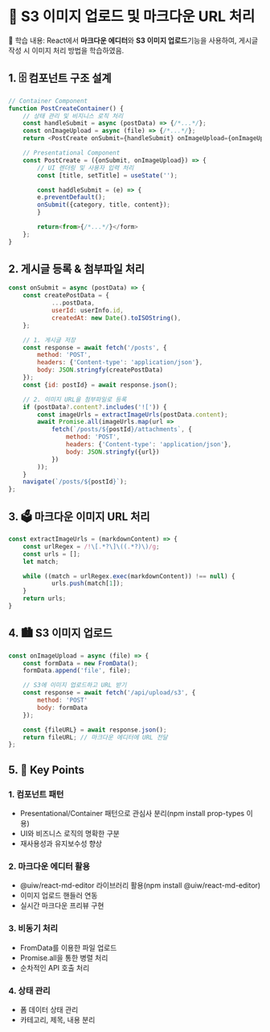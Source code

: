 # 📝 S3 이미지 업로드 및 마크다운 URL 처리
📌 학습 내용:
React에서 **마크다운 에디터**와 **S3 이미지 업로드**기능을 사용하여, 게시글 작성 시 이미지 처리 방법을 학습하였음.

## 1. 🗄️ 컴포넌트 구조 설계
```js
// Container Component
function PostCreateContainer() {
    // 상태 관리 및 비지니스 로직 처리
    const handleSubmit = async (postData) => {/*...*/};
    const onImageUpload = async (file) => {/*...*/};
    return <PostCreate onSubmit={handleSubmit} onImageUpload={onImageUpload}/>;

    // Presentational Component
    const PostCreate = ({onSubmit, onImageUpload}) => {
        // UI 렌더링 및 사용자 입력 처리
        const [title, setTitle] = useState('');

        const haddleSubmit = (e) => {
        e.preventDefault();
        onSubmit({category, title, content});
        }

        return<from>{/*...*/}</form>
    };
}
```

## 2. 게시글 등록 & 첨부파일 처리
```js
const onSubmit = async (postData) => {
    const createPostData = {
            ...postData,
            userId: userInfo.id,
            createdAt: new Date().toISOString(),
    };

    // 1. 게시글 저장
    const response = await fetch('/posts', {
        method: 'POST',
        headers: {'Content-type': 'application/json'},
        body: JSON.stringfy(createPostData)
    });
    const {id: postId} = await response.json();

    // 2. 이미지 URL을 첨부파일로 등록
    if (postData?.content?.includes('![')) {
        const imageUrls = extractImageUrls(postData.content);
        await Promise.all(imageUrls.map(url =>
            fetch(`/posts/${postId}/attachments`, {
                method: 'POST',
                headers: {'Content-type': 'application/json'},
                body: JSON.stringfy({url})
            })
        ));
    }
    navigate(`/posts/${postId}`);
};
```

## 3. 🗳️ 마크다운 이미지 URL 처리
```js
const extractImageUrls = (markdownContent) => {
    const urlRegex = /!\[.*?\]\((.*?)\)/g;
    const urls = [];
    let match;

    while ((match = urlRegex.exec(markdownContent)) !== null) {
            urls.push(match[1]);
    }
    return urls;
}
```

## 4. 🏙️  S3 이미지 업로드
``` js
const onImageUpload = async (file) => {
    const formData = new FromData();
    formData.append('file', file);

    // S3에 이미지 업로드하고 URL 받기
    const response = await fetch('/api/upload/s3', {
        method: 'POST'
        body: formData
    });

    const {fileURL} = await response.json();
    return fileURL; // 마크다운 에디터에 URL 전달
};
```

## 5. 🔑 Key Points
### 1. 컴포넌트 패턴
- Presentational/Container 패턴으로 관심사 분리(npm install prop-types 이용)
- UI와 비즈니스 로직의 명확한 구분
- 재사용성과 유지보수성 향상

### 2. 마크다운 에디터 활용
- @uiw/react-md-editor 라이브러리 활용(npm install @uiw/react-md-editor)
- 이미지 업로드 핸들러 연동
- 실시간 마크다운 프리뷰 구현

### 3. 비동기 처리
- FromData를 이용한 파일 업로드
- Promise.all을 통한 병렬 처리
- 순차적인 API 호출 처리

### 4. 상태 관리
- 폼 데이터 상태 관리
- 카테고리, 제목, 내용 분리
